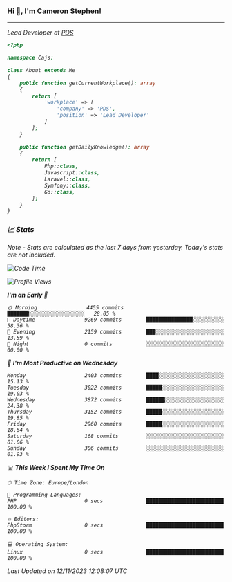 ### Hi 👋, I'm Cameron Stephen!
<hr>
<p><em>Lead Developer at <a href="https://prindatasolutions.co.uk">PDS</a></p>


```php
<?php

namespace Cajs;

class About extends Me
{
    public function getCurrentWorkplace(): array
    {
        return [
            'workplace' => [
                'company' => 'PDS',
                'position' => 'Lead Developer'
            ]
        ];
    }

    public function getDailyKnowledge(): array
    {
        return [
            Php::class,
            Javascript::class,
            Laravel::class,
            Symfony::class,
            Go::class,
        ];
    }
}
```

### 📈 Stats
<p><em>Note - Stats are calculated as the last 7 days from yesterday. Today's stats are not included.</em></p>


<!--START_SECTION:waka-->
![Code Time](http://img.shields.io/badge/Code%20Time-3%2C609%20hrs-blue)

![Profile Views](http://img.shields.io/badge/Profile%20Views-0-blue)

**I'm an Early 🐤** 

```text
🌞 Morning                4455 commits        ███████░░░░░░░░░░░░░░░░░░   28.05 % 
🌆 Daytime                9269 commits        ███████████████░░░░░░░░░░   58.36 % 
🌃 Evening                2159 commits        ███░░░░░░░░░░░░░░░░░░░░░░   13.59 % 
🌙 Night                  0 commits           ░░░░░░░░░░░░░░░░░░░░░░░░░   00.00 % 
```
📅 **I'm Most Productive on Wednesday** 

```text
Monday                   2403 commits        ████░░░░░░░░░░░░░░░░░░░░░   15.13 % 
Tuesday                  3022 commits        █████░░░░░░░░░░░░░░░░░░░░   19.03 % 
Wednesday                3872 commits        ██████░░░░░░░░░░░░░░░░░░░   24.38 % 
Thursday                 3152 commits        █████░░░░░░░░░░░░░░░░░░░░   19.85 % 
Friday                   2960 commits        █████░░░░░░░░░░░░░░░░░░░░   18.64 % 
Saturday                 168 commits         ░░░░░░░░░░░░░░░░░░░░░░░░░   01.06 % 
Sunday                   306 commits         ░░░░░░░░░░░░░░░░░░░░░░░░░   01.93 % 
```


📊 **This Week I Spent My Time On** 

```text
🕑︎ Time Zone: Europe/London

💬 Programming Languages: 
PHP                      0 secs              █████████████████████████   100.00 % 

🔥 Editors: 
PhpStorm                 0 secs              █████████████████████████   100.00 % 

💻 Operating System: 
Linux                    0 secs              █████████████████████████   100.00 % 
```


 Last Updated on 12/11/2023 12:08:07 UTC
<!--END_SECTION:waka-->

